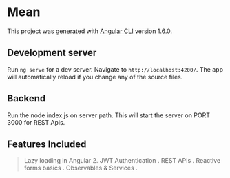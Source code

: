 # Mean

This project was generated with [Angular CLI](https://github.com/angular/angular-cli) version 1.6.0.

## Development server

Run `ng serve` for a dev server. Navigate to `http://localhost:4200/`. The app will automatically reload if you change any of the source files.

## Backend
Run the node index.js on server path. This will start the server on PORT 3000 for REST Apis.

## Features Included
> Lazy loading in Angular 2.
> JWT Authentication .
> REST APIs .
> Reactive forms basics .
> Observables & Services .
